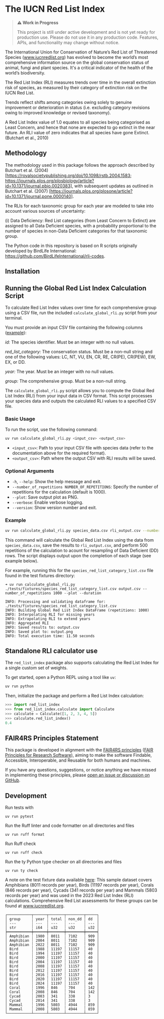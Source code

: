 # The IUCN Red List Index

> **⚠️ Work in Progress**
>
> This project is still under active development and is not yet ready for production use. Please do not use it in any production code. Features, APIs, and functionality may change without notice.

The International Union for Conservation of Nature’s Red List of Threatened Species (www.iucnredlist.org) has evolved to become the world’s most comprehensive information source on the global conservation status of animal, fungi and plant species. It's a critical indicator of the health of the world’s biodiversity.

The Red List Index (RLI) measures trends over time in the overall extinction risk of species, as measured by their category of extinction risk on the IUCN Red List.

Trends reflect shifts among categories owing solely to genuine improvement or deterioration in status (i.e. excluding category revisions owing to improved knowledge or revised taxonomy).

A Red List Index value of 1.0 equates to all species being categorised as Least Concern, and hence that none are expected to go extinct in the near future. An RLI value of zero indicates that all species have gone Extinct. (Butchart et al., 2010)


## Methodology

The methodology used in this package follows the approach described by Butchart et al. (2004) [https://royalsocietypublishing.org/doi/10.1098/rstb.2004.1583; https://journals.plos.org/plosbiology/article?id=10.1371/journal.pbio.0020383], with subsequent updates as outlined in Butchart et al. (2007) [https://journals.plos.org/plosone/article?id=10.1371/journal.pone.0000140].

The RLIs for each taxonomic group for each year are modeled to take into account various sources of uncertainty: 

(i) Data Deficiency: Red List categories (from Least Concern to Extinct) are assigned to all
Data Deficient species, with a probability proportional to the number of species in non-Data
Deficient categories for that taxonomic group. 

The Python code in this repository is based on R scripts originally developed by BirdLife International: https://github.com/BirdLifeInternational/rli-codes.

## Installation

## Running the Global Red List Index Calculation Script

To calculate Red List Index values over time for each comprehensive group using a CSV file, run the included `calculate_global_rli.py` script from your terminal. 

You must provide an input CSV file containing the following columns ([example](https://github.com/IUCN-UK/red-list-index/blob/main/tests/fixtures/species_red_list_category_list.csv)):

*id:* The species identifier. Must be an integer with no null values.

*red_list_category:* The conservation status. Must be a non-null string and one of the following values: LC, NT, VU, EN, CR, RE, CR(PE), CR(PEW), EW, EX, or DD.

*year:* The year. Must be an integer with no null values.

*group:* The comprehensive group. Must be a non-null string.


The `calculate_global_rli.py` script allows you to compute the Global Red List Index (RLI) from your input data in CSV format. This script processes your species data and outputs the calculated RLI values to a specified CSV file.

### Basic Usage

To run the script, use the following command:

```bash
uv run calculate_global_rli.py <input_csv> <output_csv>
```

- `<input_csv>`: Path to your input CSV file with species data (refer to the documentation above for the required format).
- `<output_csv>`: Path where the output CSV with RLI results will be saved.

### Optional Arguments

- `-h`, `--help`: Show the help message and exit.
- `--number_of_repetitions NUMBER_OF_REPETITIONS`: Specify the number of repetitions for the calculation (default is 1000).
- `--plot`: Save output plot as PNG.
- `--verbose`: Enable verbose logging.
- `--version`: Show version number and exit.

### Example

```bash
uv run calculate_global_rli.py species_data.csv rli_output.csv --number_of_repetitions 500
```

This command will calculate the Global Red List Index using the data from `species_data.csv`, save the results to `rli_output.csv`, and perform 500 repetitions of the calculation to acount for resampling of Data Deficient (DD) rows.  The script displays output upon the completion of each stage (see example below).

For example, running this for the `species_red_list_category_list.csv` file found in the test fixtures directory:
```
➜ uv run calculate_global_rli.py ./tests/fixtures/species_red_list_category_list.csv output.csv --number_of_repetitions 1000 --plot --duration

INFO: Processing and validating dataframe for: ./tests/fixtures/species_red_list_category_list.csv
INFO: Building Global Red List Index DataFrame (repetitions: 1000)
INFO: Interpolating RLI for missing years
INFO: Extrapolating RLI to extend years
INFO: Aggregated RLI
INFO: Saved results to: output.csv
INFO: Saved plot to: output.png
INFO: Total execution time: 11.50 seconds
```

## Standalone RLI calculator use

The `red_list_index` package also supports calculating the Red List Index for a single custom set of weights.

To get started, open a Python REPL using a tool like `uv`:

```bash
uv run python
```

Then, initialize the package and perform a Red List Index calculation:

```python
>>> import red_list_index
>>> from red_list_index.calculate import Calculate
>>> calculate = Calculate([1, 2, 3, 4, 5])
>>> calculate.red_list_index()
0.4
```

## FAIR4RS Principles Statement

This package is developed in alignment with the [FAIR4RS principles](https://www.nature.com/articles/s41597-022-01710-x) ([FAIR Principles for Research Software](https://doi.org/10.15497/RDA00068)), aiming to make the software Findable, Accessible, Interoperable, and Reusable for both humans and machines.

If you have any questions, suggestions, or notice anything we have missed in implementing these principles, please [open an issue or discussion on GitHub](https://github.com/IUCN-UK/red-list-index/issues).

## Development

Run tests with 
```
uv run pytest
```

Run the Ruff linter and code formatter on all directories and files
```
uv run ruff format
```

Run Ruff check
```
uv run ruff check
```

Run the ty Python type checker on all directories and files
```
uv run ty check
```


A note on the test fixture data available [here](https://github.com/IUCN-UK/red-list-index/blob/main/tests/fixtures/species_red_list_category_list.csv):
This sample dataset covers Amphibians (8011 records per year), Birds (11197 records per year), Corals (846 records per year), Cycads (341 records per year) and Mammals (5803 records per year) and was used in the 2023 Red List Index (RLI) calculations.
Comprehensive Red List assessments for these groups can be found at www.iucnredlist.org.

```
┌───────────┬──────┬───────┬────────┬─────┐
│ group     ┆ year ┆ total ┆ non_dd ┆ dd  │
│ ---       ┆ ---  ┆ ---   ┆ ---    ┆ --- │
│ str       ┆ i64  ┆ u32   ┆ u32    ┆ u32 │
╞═══════════╪══════╪═══════╪════════╪═════╡
│ Amphibian ┆ 1980 ┆ 8011  ┆ 7102   ┆ 909 │
│ Amphibian ┆ 2004 ┆ 8011  ┆ 7102   ┆ 909 │
│ Amphibian ┆ 2022 ┆ 8011  ┆ 7102   ┆ 909 │
│ Bird      ┆ 1988 ┆ 11197 ┆ 11157  ┆ 40  │
│ Bird      ┆ 1994 ┆ 11197 ┆ 11157  ┆ 40  │
│ Bird      ┆ 2000 ┆ 11197 ┆ 11157  ┆ 40  │
│ Bird      ┆ 2004 ┆ 11197 ┆ 11157  ┆ 40  │
│ Bird      ┆ 2008 ┆ 11197 ┆ 11157  ┆ 40  │
│ Bird      ┆ 2012 ┆ 11197 ┆ 11157  ┆ 40  │
│ Bird      ┆ 2016 ┆ 11197 ┆ 11157  ┆ 40  │
│ Bird      ┆ 2020 ┆ 11197 ┆ 11157  ┆ 40  │
│ Bird      ┆ 2024 ┆ 11197 ┆ 11157  ┆ 40  │
│ Coral     ┆ 1996 ┆ 846   ┆ 704    ┆ 142 │
│ Coral     ┆ 2008 ┆ 846   ┆ 704    ┆ 142 │
│ Cycad     ┆ 2003 ┆ 341   ┆ 338    ┆ 3   │
│ Cycad     ┆ 2014 ┆ 341   ┆ 338    ┆ 3   │
│ Mammal    ┆ 1996 ┆ 5803  ┆ 4944   ┆ 859 │
│ Mammal    ┆ 2008 ┆ 5803  ┆ 4944   ┆ 859 │
└───────────┴──────┴───────┴────────┴─────┘
```
